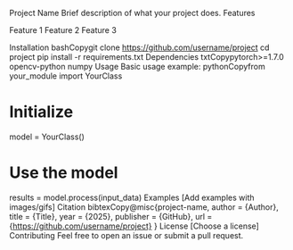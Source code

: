 Project Name
Brief description of what your project does.
Features

Feature 1
Feature 2
Feature 3

Installation
bashCopygit clone https://github.com/username/project
cd project
pip install -r requirements.txt
Dependencies
txtCopypytorch>=1.7.0
opencv-python
numpy
Usage
Basic usage example:
pythonCopyfrom your_module import YourClass

# Initialize
model = YourClass()

# Use the model
results = model.process(input_data)
Examples
[Add examples with images/gifs]
Citation
bibtexCopy@misc{project-name,
    author = {Author},
    title = {Title},
    year = {2025},
    publisher = {GitHub},
    url = {https://github.com/username/project}
}
License
[Choose a license]
Contributing
Feel free to open an issue or submit a pull request.